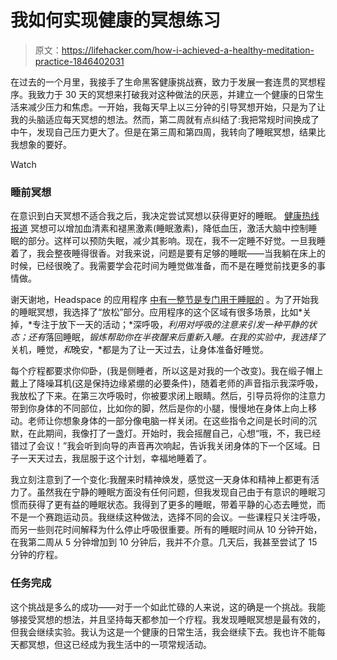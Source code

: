 # 我如何实现健康的冥想练习

> 原文：<https://lifehacker.com/how-i-achieved-a-healthy-meditation-practice-1846402031>

在过去的一个月里，我接手了生命黑客健康挑战赛，致力于发展一套连贯的冥想程序。我致力于 30 天的冥想来打破我对这种做法的厌恶，并建立一个健康的日常生活来减少压力和焦虑。一开始，我每天早上以三分钟的引导冥想开始，只是为了让我的头脑适应每天冥想的想法。然而，第二周就有点纠结了:我把常规时间换成了中午，发现自己压力更大了。但是在第三周和第四周，我转向了睡眠冥想，结果比我想象的要好。

Watch

### 睡前冥想

在意识到白天冥想不适合我之后，我决定尝试冥想以获得更好的睡眠。 [健康热线报道](https://www.healthline.com/health/meditation-for-sleep#how-it-helps) 冥想可以增加血清素和褪黑激素(睡眠激素)，降低血压，激活大脑中控制睡眠的部分。这样可以预防失眠，减少其影响。现在，我不一定睡不好觉。一旦我睡着了，我会整夜睡得很香。对我来说，问题是要有足够的睡眠——当我躺在床上的时候，已经很晚了。我需要学会花时间为睡觉做准备，而不是在睡觉前找更多的事情做。

谢天谢地，Headspace 的应用程序 [中有一整节是专门用于睡眠的](https://www.headspace.com/sleep/trouble-falling-asleep) 。为了开始我的睡眠冥想，我选择了“放松”部分。应用程序的这个区域有很多场景，比如*关掉，*专注于放下一天的活动；*深呼吸，*利用对呼吸的注意来引发一种平静的状态；还有*落回睡眠，*锻炼帮助你在半夜醒来后重新入睡。在我的实验中，我选择了*关机，睡觉，*和*晚安，*都是为了让一天过去，让身体准备好睡觉。

每个疗程都要求你仰卧，(我是侧睡者，所以这是对我的一个改变)。我在缎子帽上戴上了降噪耳机(这是保持边缘紧绷的必要条件)，随着老师的声音指示我深呼吸，我放松了下来。在第三次呼吸时，你被要求闭上眼睛。然后，引导员将你的注意力带到你身体的不同部位，比如你的脚，然后是你的小腿，慢慢地在身体上向上移动。老师让你想象身体的一部分像电脑一样关闭。在这些指令之间是长时间的沉默，在此期间，我像打了一盏灯。开始时，我会摇醒自己，心想“哦，不，我已经错过了会议！”我会听到向导的声音再次响起，告诉我关闭身体的下一个区域。日子一天天过去，我屈服于这个计划，幸福地睡着了。

我立刻注意到了一个变化:我醒来时精神焕发，感觉这一天身体和精神上都更有活力了。虽然我在宁静的睡眠方面没有任何问题，但我发现自己由于有意识的睡眠习惯而获得了更有益的睡眠状态。我得到了更多的睡眠，带着平静的心态去睡觉，而不是一个赛跑运动员。我继续这种做法，选择不同的会议。一些课程只关注呼吸，而另一些则花时间解释为什么停止呼吸很重要。所有的睡眠时间从 10 分钟开始，在我第二周从 5 分钟增加到 10 分钟后，我并不介意。几天后，我甚至尝试了 15 分钟的疗程。

### 任务完成

这个挑战是多么的成功——对于一个如此忙碌的人来说，这的确是一个挑战。我能够接受冥想的想法，并且坚持每天都参加一个疗程。我发现睡眠冥想是最有效的，但我会继续实验。我认为这是一个健康的日常生活，我会继续下去。我也许不能每天都冥想，但这已经成为我生活中的一项常规活动。